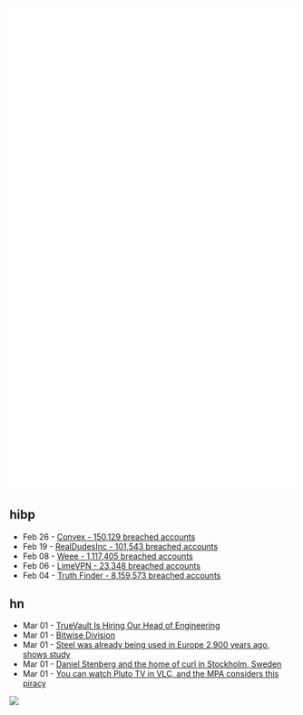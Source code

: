 ![Metrics](https://raw.githubusercontent.com/phixion/phixion/master/metrics.svg)

## hibp

<!--
for https://github.com/phixion/phixion/blob/main/.github/workflows/feeds.yml
-->
<!--START_SECTION:haveibeenpwnd-->
- Feb 26 - [Convex - 150,129 breached accounts](https://haveibeenpwned.com/PwnedWebsites#Convex)
- Feb 19 - [RealDudesInc - 101,543 breached accounts](https://haveibeenpwned.com/PwnedWebsites#RealDudesInc)
- Feb 08 - [Weee - 1,117,405 breached accounts](https://haveibeenpwned.com/PwnedWebsites#Weee)
- Feb 06 - [LimeVPN - 23,348 breached accounts](https://haveibeenpwned.com/PwnedWebsites#LimeVPN)
- Feb 04 - [Truth Finder - 8,159,573 breached accounts](https://haveibeenpwned.com/PwnedWebsites#TruthFinder)
<!--END_SECTION:haveibeenpwnd-->

## hn

<!--
for https://github.com/phixion/phixion/blob/main/.github/workflows/feeds.yml
-->
<!--START_SECTION:hn-->
- Mar 01 - [TrueVault Is Hiring Our Head of Engineering](https://www.ycombinator.com/companies/truevault/jobs/r9X5TLQ-head-of-engineering)
- Mar 01 - [Bitwise Division](http://h14s.p5r.org/2023/02/bitwise-division.html)
- Mar 01 - [Steel was already being used in Europe 2,900 years ago, shows study](https://phys.org/news/2023-02-steel-europe-years.html)
- Mar 01 - [Daniel Stenberg and the home of curl in Stockholm, Sweden](https://hackerstations.com/setups/daniel_stenberg/)
- Mar 01 - [You can watch Pluto TV in VLC, and the MPA considers this piracy](https://www.theverge.com/2023/2/28/23617624/pluto-tv-dmca-mpa-github-playlists)
<!--END_SECTION:hn-->

<!--
for https://yhype.me
-->
![](https://hit.yhype.me/github/profile?user_id=13013670)
